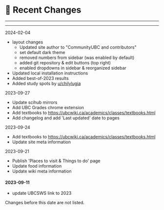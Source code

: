 # 📝 Recent Changes

---
<!-- toc -->
---

2024-02-04
* layout changes
    - Updated site author to "CommunityUBC and contributors"
    - set default dark theme
    - removed numbers from sidebar (was enabled by default)
    - added git repository & edit buttons (top right)
    - enabled dropdowns in sidebar & reorganized sidebar
* Updated local installation instructions
* Added best-of-2023 results
* Added study spots by [u/chilylugia](https://www.reddit.com/user/chilylugia)

2023-09-27
* Update scihub mirrors
* Add UBC Grades chrome extension
* Add textbooks to https://ubcwiki.ca/academics/classes/textbooks.html
* Add changelog and add 'Last updated' date to pages

2023-09-24
* Add textbooks to https://ubcwiki.ca/academics/classes/textbooks.html
* Update site meta information

2023-09-21
* Publish 'Places to visit & Things to do' page
* Update food information
* Update wiki meta information

#### 2023-09-11
* update UBCSWS link to 2023



Changes before this date are not listed.